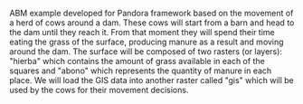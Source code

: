 ABM example developed for Pandora framework based on the movement of a herd of cows around a dam. These cows will start from a barn and head to the dam until they reach it. From that moment they will spend their time eating the grass of the surface, producing manure as a result and moving around the dam. The surface will be composed of two rasters (or layers): "hierba" which contains the amount of grass available in each of the squares and "abono" which represents the quantity of manure in each place. We will load the GIS data into another raster called "gis" which will be used by the cows for their movement decisions.
